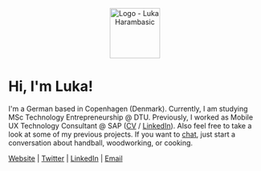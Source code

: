 <p align="center">
  <img src="https://harambasic.de/logo.svg" alt="Logo - Luka Harambasic" width="100" height="100">
</p>

# Hi, I'm Luka!

I'm a German based in Copenhagen (Denmark). Currently, I am studying MSc Technology Entrepreneurship @ DTU. Previously, I worked as Mobile UX Technology Consultant @ SAP ([CV](https://harambasic.de/Luka_Harambasic.pdf) / [LinkedIn](https://www.linkedin.com/in/harambasic/)). Also feel free to take a look at some of my previous projects. If you want to <a href="mailto:business@harambasic.de" rel="me">chat</a>, just start a conversation about handball, woodworking, or cooking.

[Website](https://harambasic.de) | [Twitter](https://twitter.com/luka_harambasic) | [LinkedIn](https://www.linkedin.com/in/harambasic/) | [Email](mailto:business@harambasic.de)
